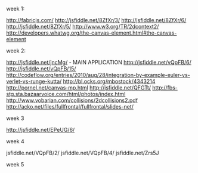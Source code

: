 week 1:

http://fabricjs.com/
http://jsfiddle.net/8ZfXr/3/
http://jsfiddle.net/8ZfXr/6/
http://jsfiddle.net/8ZfXr/5/
http://www.w3.org/TR/2dcontext2/
http://developers.whatwg.org/the-canvas-element.html#the-canvas-element

week 2:

http://jsfiddle.net/jncMg/ - MAIN APPLICATION
http://jsfiddle.net/vQpFB/6/
http://jsfiddle.net/vQpFB/15/
http://codeflow.org/entries/2010/aug/28/integration-by-example-euler-vs-verlet-vs-runge-kutta/
http://bl.ocks.org/mbostock/4343214
http://pornel.net/canvas-mp.html
http://jsfiddle.net/QFGTt/
http://fbs-stg.sta.bazaarvoice.com/html/photos/index.html
http://www.vobarian.com/collisions/2dcollisions2.pdf
http://acko.net/files/fullfrontal/fullfrontal/slides-net/

week 3

http://jsfiddle.net/EPeUG/6/

week 4

jsfiddle.net/VQpFB/2/
jsfiddle.net/VQpFB/4/
jsfiddle.net/Zrs5J

week 5


